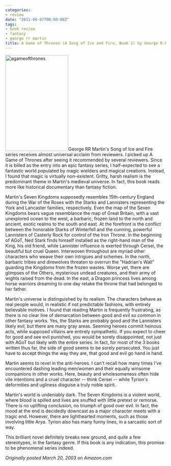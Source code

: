 ```yaml
---
categories:
- review
date: "2011-09-07T00:00:00Z"
tags:
- book review
- fantasy
- george rr martin
title: A Game of Thrones (A Song of Ice and Fire, Book 1) by George R.R. Martin
---
```

<img class="pull-left" title="agameofthrones" src="http://yentran.isamonkey.org/gallery/images/agameofthrones-198x300.jpg" width="198" height="300" />George RR Martin's Song of Ice and Fire series receives almost universal acclaim from reviewers. I picked up A Game of Thrones after seeing it recommended by several reviewers. Since it is billed as the entry into an epic fantasy series, I half-expected to see a fantastic world populated by magic wielders and magical creations. Instead, I found that magic is virtually non-existent. Gritty, harsh realism is the predominant theme in Martin's medieval universe. In fact, this book reads more like historical documentary than fantasy fiction.

Martin's Seven Kingdoms supposedly resembles 15th-century England during the War of the Roses with the Starks and Lannisters representing the York and Lancaster families, respectively. Even the map of the Seven Kingdoms bears vague resemblance the map of Great Britain, with a vast unexplored ocean to the west, a barbaric, frozen land to the north and ancient, exotic realms to the south and east. At the forefront is the conflict between the honorable Starks of Winterfell and the cunning, powerful Lannisters of Casterly Rock for control of the Iron Throne. In the beginning of AGoT, Ned Stark finds himself installed as the right-hand man of the King, his old friend, while Lannister influence is exerted through Cersei, the beautiful but cruel Queen. Interwoven throughout are myriad other characters who weave their own intrigues and schemes. In the north, barbaric tribes and direwolves threaten to overrun the "Hadrian's Wall" guarding the Kingdoms from the frozen wastes. Worse yet, there are glimpses of the Others, mysterious undead creatures, and their army of wights raised from the dead. In the east, a Dragon princess lives among horse warriors dreaming to one day retake the throne that had belonged to her father.

Martin's universe is distinguished by its realism. The characters behave as real people would, in realistic if not predictable fashions, with entirely believable motives. I found that reading Martin is frequently frustrating, as there is no clear line of demarcation between good and evil so common in other fantasy works. Yes, the Starks are probably good and the Lannisters likely evil, but there are many gray areas. Seeming heroes commit heinous acts, while supposed villains are entirely sympathetic. If you expect to cheer for good and see evil punished, you would be sorely disappointed, not just with AGoT but likely with the entire series. In fact, for most of the 3 books written thus far, the side of good seems to be sorely persecuted. You just have to accept things the way they are, that good and evil go hand in hand.

Martin seems to revel in the anti-heroes. I can't recall how many times I've encountered dashing leading men/women and their equally winsome companions in other works. Here, beauty and wholesomeness often hide vile intentions and a cruel character -- think Cersei -- while Tyrion's deformities and ugliness disguise a truly noble spirit.

Martin's world is undeniably dark. The Seven Kingdoms is a violent world, where blood is spilled and lives are snuffed with little pretext or remorse. There is no uplifting conclusion, no triumph of good over evil. In fact, the mood at the end is decidedly downcast as a major character meets with a tragic end. However, there are lighthearted moments, such as those involving little Arya. Tyrion also has many funny lines, in a sarcastic sort of way.

This brilliant novel definitely breaks new ground, and quite a few stereotypes, in the fantasy genre. If this book is any indication, this promise to be phenomenal series indeed.

*Originally posted March 20, 2003 on Amazon.com*

